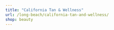 ```yaml
---
title: "California Tan & Wellness"
url: /long-beach/california-tan-and-wellness/
shop: beauty
---
```

